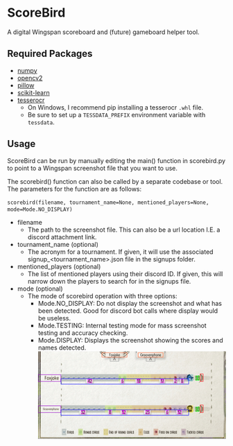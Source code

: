 # ScoreBird
A digital Wingspan scoreboard and (future) gameboard helper tool.

## Required Packages

- [numpy](https://pypi.org/project/numpy/)
- [opencv2](https://pypi.org/project/opencv-python/)
- [pillow](https://pypi.org/project/Pillow/)
- [scikit-learn](https://pypi.org/project/scikit-learn/)
- [tesserocr](https://github.com/sirfz/tesserocr)
  - On Windows, I recommend pip installing a tesserocr ```.whl``` file.
  - Be sure to set up a ```TESSDATA_PREFIX``` environment variable with ```tessdata```.

## Usage

ScoreBird can be run by manually editing the main() function in scorebird.py to point to a Wingspan screenshot file that you want to use.

The scorebird() function can also be called by a separate codebase or tool.  The parameters for the function are as follows:

    scorebird(filename, tournament_name=None, mentioned_players=None, mode=Mode.NO_DISPLAY)

- filename
  - The path to the screenshot file.  This can also be a url location I.E. a discord attachment link.
- tournament_name (optional)
  - The acronym for a tournament.  If given, it will use the associated signup_<tournament_name>.json file in the signups folder.
- mentioned_players (optional)
  - The list of mentioned players using their discord ID.  If given, this will narrow down the players to search for in the signups file.
- mode (optional)
  - The mode of scorebird operation with three options:
    - Mode.NO_DISPLAY: Do not display the screenshot and what has been detected.  Good for discord bot calls where display would be useless.
    - Mode.TESTING: Internal testing mode for mass screenshot testing and accuracy checking.
    - Mode.DISPLAY: Displays the screenshot showing the scores and names detected.
      ![result](result.png)
